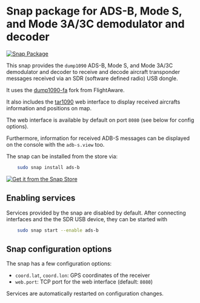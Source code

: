 # Snap package for ADS-B, Mode S, and Mode 3A/3C demodulator and decoder

[![Snap Package](https://snapcraft.io/ads-b/badge.svg)](https://snapcraft.io/ads-b)

This snap provides the `dump1090` ADS-B, Mode S, and Mode 3A/3C demodulator and
decoder to receive and decode aircraft transponder messages received via an SDR
(software defined radio) USB dongle.

It uses the [dump1090-fa](https://github.com/flightaware/dump1090) fork from
FlightAware.

It also includes the [tar1090](https://github.com/wiedehopf/tar1090) web
interface to display received aircrafts information and positions on map.

The web interface is available by default on port `8080` (see below for config
options).

Furthermore, information for received ADB-S messages can be displayed on the
console with the `adb-s.view` too.

The snap can be installed from the store via:

```bash
    sudo snap install ads-b
```

[![Get it from the Snap Store](https://snapcraft.io/static/images/badges/en/snap-store-black.svg)](https://snapcraft.io/ads-b)


## Enabling services

Services provided by the snap are disabled by default. After connecting
interfaces and the the SDR USB device, they can be started with

```bash
    sudo snap start --enable ads-b
```


## Snap configuration options

The snap has a few configuration options:

* `coord.lat`, `coord.lon`: GPS coordinates of the receiver
* `web.port`: TCP port for the web interface (default: `8080`)

Services are automatically restarted on configuration changes.
